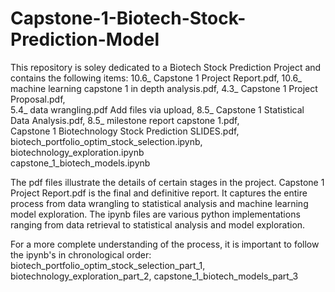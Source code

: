 # Capstone-1-Biotech-Stock-Prediction-Model

This repository is soley dedicated to a Biotech Stock Prediction Project and contains the following items: 
10.6_ Capstone 1 Project Report.pdf, 10.6_ machine learning capstone 1 in depth analysis.pdf,	4.3_ Capstone 1 Project Proposal.pdf,	
5.4_ data wrangling.pdf	Add files via upload, 8.5_ Capstone 1 Statistical Data Analysis.pdf, 8.5_ milestone report capstone 1.pdf,	
Capstone 1 Biotechnology Stock Prediction SLIDES.pdf,	biotech_portfolio_optim_stock_selection.ipynb, biotechnology_exploration.ipynb	
capstone_1_biotech_models.ipynb

The pdf files illustrate the details of certain stages in the project. Capstone 1 Project Report.pdf is the final and 
definitive report. It captures the entire process from data wrangling to statistical analysis and machine learning model exploration. 
The ipynb files are various python implementations ranging from data retrieval to statistical analysis and model exploration.

For a more complete understanding of the process, it is important to follow the ipynb's in chronological order: biotech_portfolio_optim_stock_selection_part_1, biotechnology_exploration_part_2, capstone_1_biotech_models_part_3

